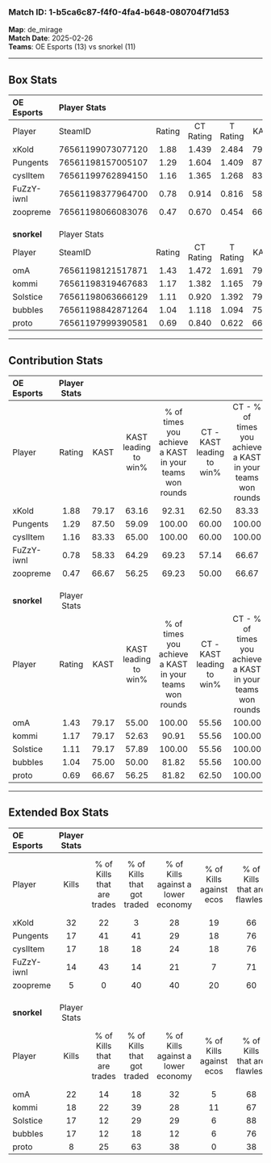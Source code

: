 ### Match ID: 1-b5ca6c87-f4f0-4fa4-b648-080704f71d53  
**Map**: de_mirage  
**Match Date**: 2025-02-26  
**Teams**: OE Esports (13) vs snorkel (11)  

---  

## Box Stats  

| **OE Esports** | Player Stats      |        |           |          |       |       |       |         |        |      |     |
| :- | :- | :-: | :-: | :-: | :-: | :-: | :-: | :-: | :-: | :-: | :-: |
| Player         | SteamID           | Rating | CT Rating | T Rating | KAST  |  ADR  | Kills | Assists | Deaths | K/D  | HS% |
| xKold          | 76561199073077120 |  1.88  |   1.439   |  2.484   | 79.17 | 125.2 |  32   |    5    |   15   | 2.13 | 25  |
| Pungents       | 76561198157005107 |  1.29  |   1.604   |  1.409   | 87.50 | 83.4  |  17   |   10    |   15   | 1.13 | 76  |
| cysIItem       | 76561199762894150 |  1.16  |   1.365   |  1.268   | 83.33 | 80.7  |  17   |    5    |   18   | 0.94 | 76  |
| FuZzY-iwnl     | 76561198377964700 |  0.78  |   0.914   |  0.816   | 58.33 | 48.1  |  14   |    2    |   17   | 0.82 | 42  |
| zoopreme       | 76561198066083076 |  0.47  |   0.670   |  0.454   | 66.67 | 45.2  |   5   |    5    |   19   | 0.26 | 40  |
|                |                   |        |           |          |       |       |       |         |        |      |     |
|                |                   |        |           |          |       |       |       |         |        |      |     |
|                |                   |        |           |          |       |       |       |         |        |      |     |
| **snorkel**    | Player Stats      |        |           |          |       |       |       |         |        |      |     |
| Player         | SteamID           | Rating | CT Rating | T Rating | KAST  |  ADR  | Kills | Assists | Deaths | K/D  | HS% |
| omA            | 76561198121517871 |  1.43  |   1.472   |  1.691   | 79.17 | 96.3  |  22   |    5    |   15   | 1.47 | 63  |
| kommi          | 76561198319467683 |  1.17  |   1.382   |  1.165   | 79.17 | 80.1  |  18   |    7    |   18   | 1.00 | 44  |
| Solstice       | 76561198063666129 |  1.11  |   0.920   |  1.392   | 79.17 | 70.8  |  17   |    8    |   18   | 0.94 | 47  |
| bubbIes        | 76561198842871264 |  1.04  |   1.118   |  1.094   | 75.00 | 69.6  |  17   |    4    |   19   | 0.89 | 47  |
| proto          | 76561197999390581 |  0.69  |   0.840   |  0.622   | 66.67 | 56.9  |   8   |   11    |   17   | 0.47 | 100 |
---  

## Contribution Stats  

| **OE Esports** | Player Stats |       |                      |                                                        |                           |                                                             |                          |                                                            |
| :- | :-: | :-: | :-: | :-: | :-: | :-: | :-: | :-: |
| Player         |    Rating    | KAST  | KAST leading to win% | % of times you achieve a KAST in your teams won rounds | CT - KAST leading to win% | CT - % of times you achieve a KAST in your teams won rounds | T - KAST leading to win% | T - % of times you achieve a KAST in your teams won rounds |
| xKold          |     1.88     | 79.17 |        63.16         |                         92.31                          |           62.50           |                            83.33                            |          63.64           |                           100.00                           |
| Pungents       |     1.29     | 87.50 |        59.09         |                         100.00                         |           60.00           |                           100.00                            |          58.33           |                           100.00                           |
| cysIItem       |     1.16     | 83.33 |        65.00         |                         100.00                         |           60.00           |                           100.00                            |          70.00           |                           100.00                           |
| FuZzY-iwnl     |     0.78     | 58.33 |        64.29         |                         69.23                          |           57.14           |                            66.67                            |          71.43           |                           71.43                            |
| zoopreme       |     0.47     | 66.67 |        56.25         |                         69.23                          |           50.00           |                            66.67                            |          62.50           |                           71.43                            |
|                |              |       |                      |                                                        |                           |                                                             |                          |                                                            |
|                |              |       |                      |                                                        |                           |                                                             |                          |                                                            |
|                |              |       |                      |                                                        |                           |                                                             |                          |                                                            |
| **snorkel**    | Player Stats |       |                      |                                                        |                           |                                                             |                          |                                                            |
| Player         |    Rating    | KAST  | KAST leading to win% | % of times you achieve a KAST in your teams won rounds | CT - KAST leading to win% | CT - % of times you achieve a KAST in your teams won rounds | T - KAST leading to win% | T - % of times you achieve a KAST in your teams won rounds |
| omA            |     1.43     | 79.17 |        55.00         |                         100.00                         |           55.56           |                           100.00                            |          54.55           |                           100.00                           |
| kommi          |     1.17     | 79.17 |        52.63         |                         90.91                          |           55.56           |                           100.00                            |          50.00           |                           83.33                            |
| Solstice       |     1.11     | 79.17 |        57.89         |                         100.00                         |           55.56           |                           100.00                            |          60.00           |                           100.00                           |
| bubbIes        |     1.04     | 75.00 |        50.00         |                         81.82                          |           55.56           |                           100.00                            |          44.44           |                           66.67                            |
| proto          |     0.69     | 66.67 |        56.25         |                         81.82                          |           62.50           |                           100.00                            |          50.00           |                           66.67                            |
---  

## Extended Box Stats  

| **OE Esports** | Player Stats |                            |                            |                                    |                         |                              |                                 |        |                             |                                     |                          |                               |                            |
| :- | :-: | :-: | :-: | :-: | :-: | :-: | :-: | :-: | :-: | :-: | :-: | :-: | :-: |
| Player         |    Kills     | % of Kills that are trades | % of Kills that got traded | % of Kills against a lower economy | % of Kills against ecos | % of Kills that are flawless | % of Kills that are close duels | Deaths | % of Deaths that get traded | % of Deaths against a lower economy | % of Deaths against ecos | % of Deaths that are flawless | % of Deaths that are close |
| xKold          |      32      |             22             |             3              |                 28                 |           19            |              66              |                3                |   15   |             27              |                 27                  |            7             |              73               |             7              |
| Pungents       |      17      |             41             |             41             |                 29                 |           18            |              76              |                6                |   15   |             33              |                 27                  |            7             |              53               |             13             |
| cysIItem       |      17      |             18             |             18             |                 24                 |           18            |              76              |               18                |   18   |             39              |                 17                  |            0             |              67               |             6              |
| FuZzY-iwnl     |      14      |             43             |             14             |                 21                 |            7            |              71              |                0                |   17   |             24              |                 18                  |            0             |              82               |             0              |
| zoopreme       |      5       |             0              |             40             |                 40                 |           20            |              60              |               20                |   19   |             21              |                 16                  |            5             |              74               |             21             |
|                |              |                            |                            |                                    |                         |                              |                                 |        |                             |                                     |                          |                               |                            |
|                |              |                            |                            |                                    |                         |                              |                                 |        |                             |                                     |                          |                               |                            |
|                |              |                            |                            |                                    |                         |                              |                                 |        |                             |                                     |                          |                               |                            |
| **snorkel**    | Player Stats |                            |                            |                                    |                         |                              |                                 |        |                             |                                     |                          |                               |                            |
| Player         |    Kills     | % of Kills that are trades | % of Kills that got traded | % of Kills against a lower economy | % of Kills against ecos | % of Kills that are flawless | % of Kills that are close duels | Deaths | % of Deaths that get traded | % of Deaths against a lower economy | % of Deaths against ecos | % of Deaths that are flawless | % of Deaths that are close |
| omA            |      22      |             14             |             18             |                 32                 |            5            |              68              |                9                |   15   |             13              |                 27                  |            0             |              67               |             7              |
| kommi          |      18      |             22             |             39             |                 28                 |           11            |              67              |                6                |   18   |             22              |                 28                  |            6             |              61               |             6              |
| Solstice       |      17      |             12             |             29             |                 29                 |            6            |              88              |                6                |   18   |             17              |                 22                  |            0             |              67               |             6              |
| bubbIes        |      17      |             12             |             18             |                 12                 |            6            |              76              |               12                |   19   |             16              |                 26                  |            0             |              89               |             5              |
| proto          |      8       |             25             |             63             |                 38                 |            0            |              38              |               25                |   17   |             18              |                 29                  |            0             |              71               |             12             |
